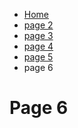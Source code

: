 <ul class="breadcrumb">
  <li><a href="index.html">Home</a></li>
  <li><a href="page2.html">page 2</a></li>
   <li><a href="page3.html">page 3</a></li>
   <li><a href="page4.html">page 4</a></li>
   <li><a href="page4.html">page 5</a></li>
  <li>page 6</li> 
  </ul>

<h1>Page 6<h1>
